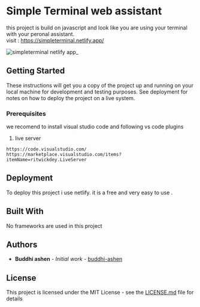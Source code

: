 # Simple Terminal web assistant

this project is build on javascript and look like you are using your terminal with your peronal assistant.<br>
visit : https://simpleterminal.netlify.app/

![simpleterminal netlify app_](https://user-images.githubusercontent.com/69063039/171982703-e688738c-7a62-435c-b6ff-416d8d276ee2.png)

## Getting Started

These instructions will get you a copy of the project up and running on your local machine for development and testing purposes. See deployment for notes on how to deploy the project on a live system.

### Prerequisites

we recomend to install visual studio code and following vs code plugins
1. live server

```
https://code.visualstudio.com/
https://marketplace.visualstudio.com/items?itemName=ritwickdey.LiveServer
```

## Deployment

To deploy this project i use netlify. it is a free and very easy to use . 

## Built With

No frameworks are used in this project

## Authors

* **Buddhi ashen** - *Initial work* - [buddhi-ashen](https://github.com/buddhi-ashen)


## License

This project is licensed under the MIT License - see the [LICENSE.md](LICENSE.md) file for details




